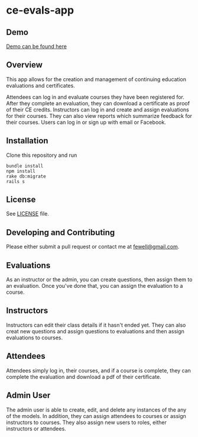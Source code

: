# ce-evals-app

## Demo

[Demo can be found here](https://fast-harbor-27099.herokuapp.com)

## Overview

This app allows for the creation and management of continuing education evaluations and certificates.

Attendees can log in and evaluate courses they have been registered for. After they complete an evaluation, they can download a certificate as proof of their CE credits. Instructors can log in and create and assign evaluations for their courses. They can also view reports which summarize feedback for their courses. Users can log in or sign up with email or Facebook.

## Installation

Clone this repository and run

```
bundle install
npm install
rake db:migrate
rails s
```

## License

See [LICENSE](LICENSE.txt) file.

## Developing and Contributing

Please either submit a pull request or contact me at fewell@gmail.com.

## Evaluations

As an instructor or the admin, you can create questions, then assign them to an evaluation. Once you've done that, you can assign the evaluation to a course.

## Instructors

Instructors can edit their class details if it hasn't ended yet. They can also creat new questions and assign questions to evaluations and then assign evaluations to courses.  

## Attendees

Attendees simply log in, their courses, and if a course is complete, they can complete the evaluation and download a pdf of their certificate.

## Admin User

The admin user is able to create, edit, and delete any instances of the any of the models. In addition, they can assign attendees to courses or assign instructors to courses. They also assign new users to roles, either instructors or attendees.
